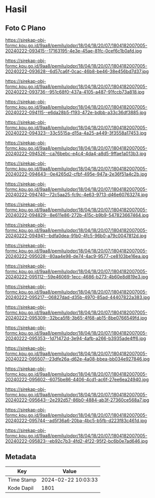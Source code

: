 # Hasil

## Foto C Plano

https://sirekap-obj-formc.kpu.go.id/9aa8/pemilu/pdpr/18/04/18/20/07/1804182007005-20240222-093415--17163195-4e3e-45ae-81fc-0cef6c1b0afd.jpg

https://sirekap-obj-formc.kpu.go.id/9aa8/pemilu/pdpr/18/04/18/20/07/1804182007005-20240222-093628--6d57ca6f-0cac-46b8-be46-38e456bd7d37.jpg

https://sirekap-obj-formc.kpu.go.id/9aa8/pemilu/pdpr/18/04/18/20/07/1804182007005-20240222-093736--951c68f0-437a-4105-a487-91fccb73a818.jpg

https://sirekap-obj-formc.kpu.go.id/9aa8/pemilu/pdpr/18/04/18/20/07/1804182007005-20240222-094115--e6da28b5-f193-472e-bdbb-a33c36df3885.jpg

https://sirekap-obj-formc.kpu.go.id/9aa8/pemilu/pdpr/18/04/18/20/07/1804182007005-20240222-094323--33c5515a-d15a-4a25-a449-3f3558a17453.jpg

https://sirekap-obj-formc.kpu.go.id/9aa8/pemilu/pdpr/18/04/18/20/07/1804182007005-20240222-094526--ca76bebc-e4c4-4da4-a8d5-9ffae1a013b3.jpg

https://sirekap-obj-formc.kpu.go.id/9aa8/pemilu/pdpr/18/04/18/20/07/1804182007005-20240222-094643--0e4265d2-cfbf-495e-947a-2e36f51a4c2b.jpg

https://sirekap-obj-formc.kpu.go.id/9aa8/pemilu/pdpr/18/04/18/20/07/1804182007005-20240222-094740--72c5aa25-fc9c-4e63-9713-d46e60763274.jpg

https://sirekap-obj-formc.kpu.go.id/9aa8/pemilu/pdpr/18/04/18/20/07/1804182007005-20240222-094829--8e611e86-272b-415c-b9b9-547823667464.jpg

https://sirekap-obj-formc.kpu.go.id/9aa8/pemilu/pdpr/18/04/18/20/07/1804182007005-20240222-094941--bdfa0dea-91b0-4fc5-96b0-a79c0047812d.jpg

https://sirekap-obj-formc.kpu.go.id/9aa8/pemilu/pdpr/18/04/18/20/07/1804182007005-20240222-095028--80aa4e98-de74-4ac9-9577-ce8103be16ea.jpg

https://sirekap-obj-formc.kpu.go.id/9aa8/pemilu/pdpr/18/04/18/20/07/1804182007005-20240222-095112--59e46069-1ecc-4686-b273-4b60e8d819e3.jpg

https://sirekap-obj-formc.kpu.go.id/9aa8/pemilu/pdpr/18/04/18/20/07/1804182007005-20240222-095217--06827dad-d35b-4970-85ad-44407822a383.jpg

https://sirekap-obj-formc.kpu.go.id/9aa8/pemilu/pdpr/18/04/18/20/07/1804182007005-20240222-095309--32bca5f8-3b65-4f68-ab15-8be0766549fd.jpg

https://sirekap-obj-formc.kpu.go.id/9aa8/pemilu/pdpr/18/04/18/20/07/1804182007005-20240222-095353--1d71472d-3e94-4afb-a266-b3935ade4ff6.jpg

https://sirekap-obj-formc.kpu.go.id/9aa8/pemilu/pdpr/18/04/18/20/07/1804182007005-20240222-095507--23dfe26a-d62e-4a08-bbea-bb034e927846.jpg

https://sirekap-obj-formc.kpu.go.id/9aa8/pemilu/pdpr/18/04/18/20/07/1804182007005-20240222-095602--6075be86-4406-4cd1-ac6f-27ee6ea24940.jpg

https://sirekap-obj-formc.kpu.go.id/9aa8/pemilu/pdpr/18/04/18/20/07/1804182007005-20240222-095643--2e292d57-86b0-4884-ab3f-27360ce568a7.jpg

https://sirekap-obj-formc.kpu.go.id/9aa8/pemilu/pdpr/18/04/18/20/07/1804182007005-20240222-095744--ad5f36a6-20ba-4bc5-b5fb-d223f83c461d.jpg

https://sirekap-obj-formc.kpu.go.id/9aa8/pemilu/pdpr/18/04/18/20/07/1804182007005-20240222-095823--eb92c7b3-4fd2-4f22-95f2-bc6b0e7ad646.jpg


## Metadata

| Key        | Value               |
| ---------- | ------------------- |
| Time Stamp | 2024-02-22 10:03:33 |
| Kode Dapil | 1801                |



